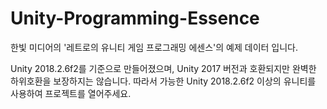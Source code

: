 # Unity-Programming-Essence
한빛 미디어의 '레트로의 유니티 게임 프로그래밍 에센스'의 예제 데이터 입니다.

Unity 2018.2.6f2를 기준으로 만들어졌으며, Unity 2017 버전과 호환되지만 완벽한 하위호환을 보장하지는 않습니다.
따라서 가능한 Unity 2018.2.6f2 이상의 유니티를 사용하여 프로젝트를 열어주세요.